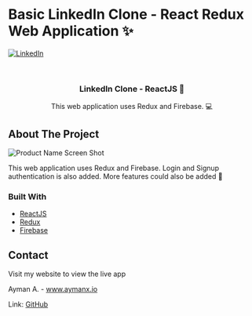 # Basic LinkedIn Clone - React Redux Web Application ✨

[![LinkedIn][linkedin-shield]][linkedin-url]

<!-- PROJECT LOGO -->
<br />
<p align="center">
 
  <h3 align="center"> LinkedIn Clone - ReactJS 🧩</h3>

  <p align="center">
    This web application uses Redux and Firebase. 💻 
    
    
</p>

<!-- ABOUT THE PROJECT -->

## About The Project

![Product Name Screen Shot][product-screenshot]

This web application uses Redux and Firebase. Login and Signup authentication is also added. More features could also be added 🚧


### Built With

- [ReactJS](https://www.python.org/)
- [Redux](https://redux.js.org/)
- [Firebase](https://firebase.google.com/)

<!-- CONTACT -->

## Contact

Visit my website to view the live app

Ayman A. - www.aymanx.io

Link: [GitHub](https://github.com/aymanxdev/react-redux-linkedin-clone)

<!-- MARKDOWN LINKS & IMAGES -->

[linkedin-shield]: https://img.shields.io/badge/-LinkedIn-black.svg?style=flat-square&logo=linkedin&colorB=555
[linkedin-url]: https://www.linkedin.com/in/ayman-io/
[product-screenshot]: public/images/Reactjs-linkedin-clone.png
